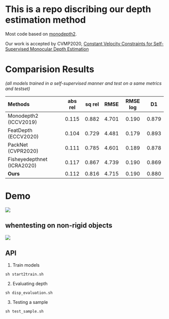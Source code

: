 # This is a repo discribing our depth estimation method
 Most code based on [monodepth2](https://github.com/nianticlabs/monodepth2).

 Our work is accepted by CVMP2020, [Constant Velocity Constraints for Self-Supervised Monocular Depth Estimation](https://dl.acm.org/doi/pdf/10.1145/3429341.3429355)
# Comparision Results 
*(all models trained in a self-supervised manner and test on a same metrics and testset)*

| Methods    | abs rel | sq rel | RMSE  | RMSE log | D1 |
| :----------- | :-----: | :----: | :---: | :------: | :--------: |
| Monodepth2 (ICCV2019) | 0.115   | 0.882  | 4.701 | 0.190    | 0.879      |
| FeatDepth (ECCV2020) | 0.104 | 0.729 | 4.481 | 0.179 | 0.893|
| PackNet (CVPR2020) | 0.111 | 0.785 | 4.601 | 0.189 | 0.878 |
| Fisheyedepthnet (ICRA2020) | 0.117 | 0.867 | 4.739 | 0.190 | 0.869 |
| **Ours** | 0.112 | 0.816 | 4.715 | 0.190 | 0.880 |

# Demo
![](demo1.gif)
## whentesting on non-rigid objects
![](pedestrians.gif)
## API
1. Train models

```
sh start2train.sh
```

2. Evaluating depth
```
sh disp_evaluation.sh
```

3. Testing a sample
```
sh test_sample.sh
```
